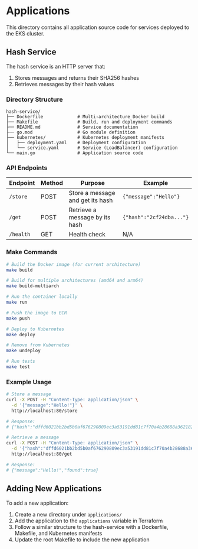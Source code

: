 # Applications

This directory contains all application source code for services deployed to the EKS cluster.

## Hash Service

The hash service is an HTTP server that:
1. Stores messages and returns their SHA256 hashes
2. Retrieves messages by their hash values

### Directory Structure

```
hash-service/
├── Dockerfile             # Multi-architecture Docker build
├── Makefile               # Build, run and deployment commands
├── README.md              # Service documentation
├── go.mod                 # Go module definition
├── kubernetes/            # Kubernetes deployment manifests
│   ├── deployment.yaml    # Deployment configuration
│   └── service.yaml       # Service (LoadBalancer) configuration
└── main.go                # Application source code
```

### API Endpoints

| Endpoint | Method | Purpose | Example |
|----------|--------|---------|---------|
| `/store` | POST | Store a message and get its hash | `{"message":"Hello"}` |
| `/get` | POST | Retrieve a message by its hash | `{"hash":"2cf24dba..."}` |
| `/health` | GET | Health check | N/A |

### Make Commands

```bash
# Build the Docker image (for current architecture)
make build

# Build for multiple architectures (amd64 and arm64)
make build-multiarch

# Run the container locally
make run

# Push the image to ECR
make push

# Deploy to Kubernetes
make deploy

# Remove from Kubernetes
make undeploy

# Run tests
make test
```

### Example Usage

```bash
# Store a message
curl -X POST -H "Content-Type: application/json" \
  -d '{"message":"Hello!"}' \
  http://localhost:80/store

# Response:
# {"hash":"dffd6021bb2bd5b0af676290809ec3a53191dd81c7f70a4b28688a362182986f"}

# Retrieve a message
curl -X POST -H "Content-Type: application/json" \
  -d '{"hash":"dffd6021bb2bd5b0af676290809ec3a53191dd81c7f70a4b28688a362182986f"}' \
  http://localhost:80/get

# Response:
# {"message":"Hello!","found":true}
```

## Adding New Applications

To add a new application:

1. Create a new directory under `applications/`
2. Add the application to the `applications` variable in Terraform
3. Follow a similar structure to the hash-service with a Dockerfile, Makefile, and Kubernetes manifests
4. Update the root Makefile to include the new application
